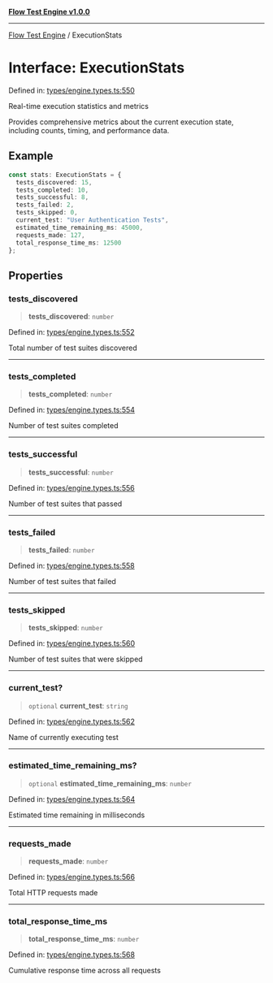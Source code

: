 [**Flow Test Engine v1.0.0**](../README.md)

***

[Flow Test Engine](../globals.md) / ExecutionStats

# Interface: ExecutionStats

Defined in: [types/engine.types.ts:550](https://github.com/marcuspmd/flow-test/blob/c1e02fa49ac7e6bc58b50e23ea92679f9f2bcadb/src/types/engine.types.ts#L550)

Real-time execution statistics and metrics

Provides comprehensive metrics about the current execution state,
including counts, timing, and performance data.

## Example

```typescript
const stats: ExecutionStats = {
  tests_discovered: 15,
  tests_completed: 10,
  tests_successful: 8,
  tests_failed: 2,
  tests_skipped: 0,
  current_test: "User Authentication Tests",
  estimated_time_remaining_ms: 45000,
  requests_made: 127,
  total_response_time_ms: 12500
};
```

## Properties

### tests\_discovered

> **tests\_discovered**: `number`

Defined in: [types/engine.types.ts:552](https://github.com/marcuspmd/flow-test/blob/c1e02fa49ac7e6bc58b50e23ea92679f9f2bcadb/src/types/engine.types.ts#L552)

Total number of test suites discovered

***

### tests\_completed

> **tests\_completed**: `number`

Defined in: [types/engine.types.ts:554](https://github.com/marcuspmd/flow-test/blob/c1e02fa49ac7e6bc58b50e23ea92679f9f2bcadb/src/types/engine.types.ts#L554)

Number of test suites completed

***

### tests\_successful

> **tests\_successful**: `number`

Defined in: [types/engine.types.ts:556](https://github.com/marcuspmd/flow-test/blob/c1e02fa49ac7e6bc58b50e23ea92679f9f2bcadb/src/types/engine.types.ts#L556)

Number of test suites that passed

***

### tests\_failed

> **tests\_failed**: `number`

Defined in: [types/engine.types.ts:558](https://github.com/marcuspmd/flow-test/blob/c1e02fa49ac7e6bc58b50e23ea92679f9f2bcadb/src/types/engine.types.ts#L558)

Number of test suites that failed

***

### tests\_skipped

> **tests\_skipped**: `number`

Defined in: [types/engine.types.ts:560](https://github.com/marcuspmd/flow-test/blob/c1e02fa49ac7e6bc58b50e23ea92679f9f2bcadb/src/types/engine.types.ts#L560)

Number of test suites that were skipped

***

### current\_test?

> `optional` **current\_test**: `string`

Defined in: [types/engine.types.ts:562](https://github.com/marcuspmd/flow-test/blob/c1e02fa49ac7e6bc58b50e23ea92679f9f2bcadb/src/types/engine.types.ts#L562)

Name of currently executing test

***

### estimated\_time\_remaining\_ms?

> `optional` **estimated\_time\_remaining\_ms**: `number`

Defined in: [types/engine.types.ts:564](https://github.com/marcuspmd/flow-test/blob/c1e02fa49ac7e6bc58b50e23ea92679f9f2bcadb/src/types/engine.types.ts#L564)

Estimated time remaining in milliseconds

***

### requests\_made

> **requests\_made**: `number`

Defined in: [types/engine.types.ts:566](https://github.com/marcuspmd/flow-test/blob/c1e02fa49ac7e6bc58b50e23ea92679f9f2bcadb/src/types/engine.types.ts#L566)

Total HTTP requests made

***

### total\_response\_time\_ms

> **total\_response\_time\_ms**: `number`

Defined in: [types/engine.types.ts:568](https://github.com/marcuspmd/flow-test/blob/c1e02fa49ac7e6bc58b50e23ea92679f9f2bcadb/src/types/engine.types.ts#L568)

Cumulative response time across all requests
